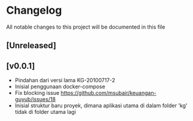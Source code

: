 # Changelog
All notable changes to this project will be documented in this file

## [Unreleased]

## [v0.0.1]

-  Pindahan dari versi lama KG-20100717-2
-  Inisial penggunaan docker-compose
-  Fix blocking issue https://github.com/msubair/keuangan-guyub/issues/18
-  Inisial struktur baru proyek, dimana aplikasi utama di dalam folder 'kg' tidak di folder utama lagi
